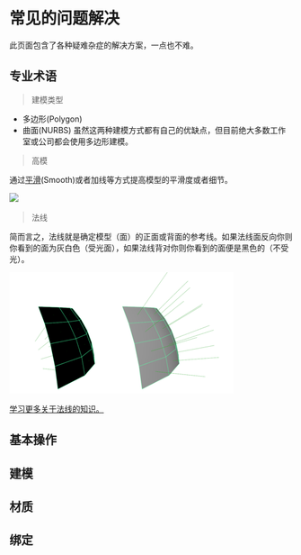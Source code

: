 # 常见的问题解决

此页面包含了各种疑难杂症的解决方案，一点也不难。


## 专业术语

> 建模类型
+ 多边形(Polygon)
+ 曲面(NURBS)
虽然这两种建模方式都有自己的优缺点，但目前绝大多数工作室或公司都会使用多边形建模。

> 高模

通过[平滑](https://help.autodesk.com/view/MAYAUL/2020/CHS/?guid=GUID-DF6EC285-5436-4FF1-A402-3498014BDE74)(Smooth)或者加线等方式提高模型的平滑度或者细节。

![](https://help.autodesk.com/cloudhelp/2020/CHS/Maya-GettingStarted/images/GUID-5439DA76-275B-4830-B5BA-4A8983B8B286.png)

> 法线

简而言之，法线就是确定模型（面）的正面或背面的参考线。如果法线面反向你则你看到的面为灰白色（受光面），如果法线背对你则你看到的面便是黑色的（不受光）。

![](https://github.com/narutozb/StudyZALE/blob/master/Maya/images/%E9%9D%A2%E6%B3%95%E7%BA%BF_%E6%AD%A3%E5%8F%8D%E9%9D%A2%E5%AF%B9%E6%AF%94.PNG?raw=true)

[学习更多关于法线的知识。](https://help.autodesk.com/view/MAYAUL/2020/CHS/?guid=GUID-9C257D44-924D-4B3F-ADEF-C71FAA98EAB1)

> 

## 基本操作

## 建模

## 材质

## 绑定

## 
